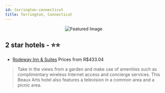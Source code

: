 ```yaml
---
id: torrington-connecticut
title: Torrington, Connecticut
---
```


<center><img src="https://i.travelapi.com/hotels/1000000/10000/5800/5738/879a8d3d_z.jpg" alt="Featured Image" /></center>


##  2 star hotels - ⭐️⭐️

-    [Rodeway Inn & Suites](https://us.hurb.com/hotels/torrington/rodeway-inn-suites-JNP-JP987702?cmp=18055) Prices from R$433.04
   > Take in the views from a garden and make use of amenities such as complimentary wireless Internet access and concierge services. This Beaux Arts hotel also features a television in a common area and a picnic area.
